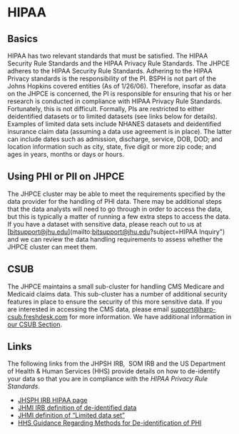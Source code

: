 # HIPAA
## Basics
HIPAA has two relevant standards that must be satisfied.  The HIPAA Security
Rule Standards and the HIPAA Privacy Rule Standards. The JHPCE adheres to the
HIPAA Security Rule Standards. Adhering to the HIPAA Privacy standards is the
responsibility of the PI.  BSPH is not part of the Johns Hopkins covered
entities (As of 1/26/06). Therefore, insofar as data on the JHPCE is concerned,
the PI is responsible for ensuring that his or her research is conducted in
compliance with HIPAA Privacy Rule Standards. Fortunately, this is not
difficult. Formally, PIs are restricted to either
deidentified datasets or to limited datasets (see links below for details).
Examples of limited data sets include NHANES datasets  and deidentified insurance claim data 
(assuming a data use agreement is in place). The latter can
include dates such as admission, discharge, service, DOB, DOD; and location
information such as city, state, five digit or more zip code; and ages in
years, months or days or hours.

## Using PHI or PII on JHPCE
The JHPCE cluster may be able to meet the requirements specified by the data
provider for the handling of PHI data.  There may be additional steps that
the data analysts will need to go through in order to access the data, but this
is typically a matter of running a few extra steps to access the data.  If you
have a dataset with sensitive data, please reach out to us at [bitsupport@jhu.edu](mailto:bitsupport@jhu.edu?subject=HIPAA Inquiry")
and we can review the data handling requirements to assess whether the JHPCE
cluster can meet them.

## CSUB

The JHPCE maintains a small sub-cluster for handling CMS Medicare and Medicaid
claims data. This sub-cluster has a number of additional security features
in place to ensure the security of this more sensitive data. If you are
interested in accessing the CMS data, please email [support@harp-csub.freshdesk.com](mailto:support@harp-csub.freshdesk.com) for more information. We have
additional information in [our CSUB Section](../csub/csub-overview.md).

## Links
<p>The following links from the JHPSH IRB,  SOM IRB and the US Department of Health &amp; Human Services (HHS) provide details on how to de-identify your data so that you are in compliance with the <em>HIPAA Privacy Rule Standards</em>.</p>
<ul>
<li><a href="http://www.jhsph.edu/offices-and-services/institutional-review-board/hipaa/">JHSPH IRB HIPAA page</a></li>
<li><a href="http://www.hopkinsmedicine.org/institutional_review_board/hipaa_research/de_identified_data.html" target="_blank">JHMI IRB definition of de-identified data</a></li>
<li><a href="http://www.hopkinsmedicine.org/institutional_review_board/hipaa_research/limited_data_set.html" target="_blank">JHMI definition of &#8220;Limited data set&#8221;</a></li>
<li><a href="http://www.hhs.gov/hipaa/for-professionals/privacy/special-topics/de-identification/">HHS Guidance Regarding Methods for De-identification of PHI<br />
</a></li>
</ul>
